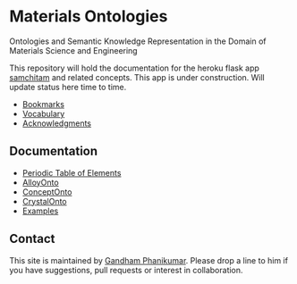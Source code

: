 # Materials Ontologies
Ontologies and Semantic Knowledge Representation in the Domain of Materials Science and Engineering

This repository will hold the documentation for the heroku flask app [samchitam](http://samchitam.herokuapp.com/) and related concepts. This app is under construction. Will update status here time to time.

 * [Bookmarks](bookmarks.md)
 * [Vocabulary](vocab.md)
 * [Acknowledgments](credits.md)

## Documentation
 * [Periodic Table of Elements](doc/Elements.md)
 * [AlloyOnto](doc/AlloyOnto.md)
 * [ConceptOnto](doc/ConceptOnto.md)
 * [CrystalOnto](doc/CrystalOnto.md)
 * [Examples](examples/README.md)

## Contact

This site is maintained by [Gandham Phanikumar](https://mme.iitm.ac.in/gphani/). Please drop a line to him if you have suggestions, pull requests or interest in collaboration.
